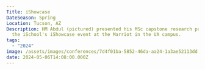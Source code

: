 ```yaml
---
Title: iShowcase
DateSeason: Spring
Location: Tucson, AZ
Description: HM Abdul (pictured) presented his MSc capstone research project at
  the iSchool's iShowcase event at the Marriot in the UA campus.
tags:
  - "2024"
image: /assets/images/conferences/7d4f01ba-5852-46da-aa24-1a3ae52113dd.jpg
date: 2024-05-06T14:08:00.000Z
---
```

